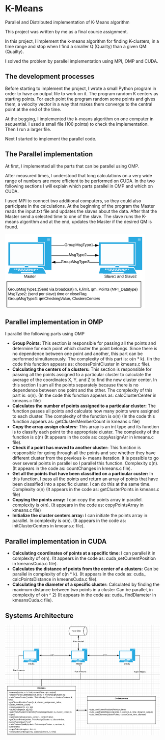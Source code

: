 # K-Means
Parallel and Distributed implementation of K-Means algorithm

This project was written by me as a final course assignment.

In this project, I implement the k-means algorithm for finding K-clusters, in a time range and
stop when I find a smaller Q (Quailty) than a given QM (Quailty).

I solved the problem by parallel implementation using MPI, OMP and CUDA.

## The development processes
Before starting to implement the project, I wrote a small Python program in order to have an
output file to work on it. 
The program random K centers as starting points. For each point the
program random some points and gives them, a velocity vector in a way that makes them
converge to the central point at the end of the time.

At the begging, I implemented the k-means algorithm on one computer in sequential. I used a
small file (100 points) to check the implementation. Then I run a larger file.

Next I started to implement the parallel code.

## The Parallel implementation
At first, I implemented all the parts that can be parallel using OMP.

After measured times, I understood that long calculations on a very wide range of numbers
are more efficient to be performed on CUDA.
In the two following sections I will explain which parts parallel in OMP and which on
CUDA.

I used MPI to connect two additional computers, so they could also participate in the
calculations. At the beginning of the program the Master reads the input.txt file and updates
the slaves about the data. After that the Master send a selected time to one of the slave. The
slave runs the K-means algorithm and at the end, updates the Master if the desired QM is
found.

![Figure 2](https://github.com/YanivBir/K-Means/blob/master/figures/figure1.png)

## Parallel implementation in OMP
I parallel the following parts using OMP
* **Group Points:** This section is responsible for passing all the points and determine for
each point which cluster the point belongs. Since there is no dependence between one
point and another, this part can be performed simultaneously. The complexity of this part
is: o(n * k). (In the code this function appears as: choosePointCluster in kmeans.c file).
* **Calculating the centers of a clusters:** This section is responsible for passing all the
points assigned to a particular cluster to calculate the average of the coordinates X, Y,
and Z to find the new cluster center. In this section I sum all the points separately
because there is no dependence between one point and the other. The complexity of this
part is: o(n). (In the code this function appears as: calcClusterCenter in kmeans.c file)
* **Calculates the number of points assigned to a particular cluster:** The function passes
all points and calculate how many points were assigned to each cluster. The complexity
of the function is o(n) (In the code this function appears as: getClusterMemberCount in
kmeans.c file)
* **Copy the array assign clusters:** This array is an int type and its function is to classify
each point to the appropriate cluster. The complexity of the function is o(n) (It appears in
the code as: copyAssignArr in kmeans.c file).
* **Check if a point has moved to another cluster:** This function is responsible for going
through all the points and see whether they have different cluster from the previous k-
means iteration. It is possible to go over several points in parallel so I parallel this
function. Complexity o(n). (It appears in the code as: countChanges in kmeans.c file).
* **Get all the points that have been classified on a particular custer:** In this function, I
pass all the points and return an array of points that have been classified into a specific
cluster. I can do this at the same time. Complexity o(n) (It appears in the code as:
getClusterPoints in kmeans.c file)
* **Copying the points array:** I can copy the points array in parallel. complexity is o(n). (It
appears in the code as: copyPointsArray in kmeans.c file)
* **Initialize the cluster centers array:** I can initiate the points array in parallel. In
complexity is o(n). (It appears in the code as: initClusterCenters in kmeans.c file).

## Parallel implementation in CUDA
* **Calculating coordinates of points at a specific time:** I can parallel it in complexity
of o(n). (It appears in the code as: cuda_setCurrentPosition in kmeansCuda.c file).
* **Calculates the distance of points from the center of a clusters:** Can be parallel in
complexity of o(n * k). (It appears in the code as: cuda_ calcPointsDistance in
kmeansCuda.c file).
* **Calculating the diameter of a specific cluster:** Calculated by finding the maximum
distance between two points in a cluster Can be parallel, in complexity of o(n ^ 2) (It
appears in the code as: cuda_ findDiameter in kmeansCuda.c file).

## Systems Architecture
![Systems Architecture](https://github.com/YanivBir/K-Means/blob/master/figures/SystemsArchitecture.png)
